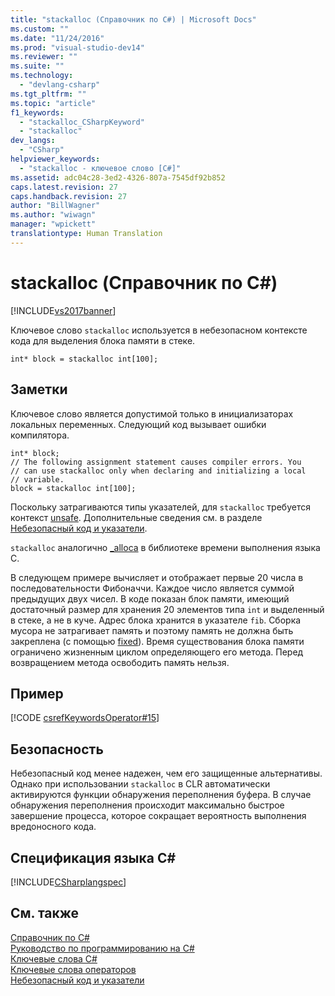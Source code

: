 ```yaml
---
title: "stackalloc (Справочник по C#) | Microsoft Docs"
ms.custom: ""
ms.date: "11/24/2016"
ms.prod: "visual-studio-dev14"
ms.reviewer: ""
ms.suite: ""
ms.technology: 
  - "devlang-csharp"
ms.tgt_pltfrm: ""
ms.topic: "article"
f1_keywords: 
  - "stackalloc_CSharpKeyword"
  - "stackalloc"
dev_langs: 
  - "CSharp"
helpviewer_keywords: 
  - "stackalloc - ключевое слово [C#]"
ms.assetid: adc04c28-3ed2-4326-807a-7545df92b852
caps.latest.revision: 27
caps.handback.revision: 27
author: "BillWagner"
ms.author: "wiwagn"
manager: "wpickett"
translationtype: Human Translation
---
```

# stackalloc (Справочник по C#)
[!INCLUDE[vs2017banner](../../../csharp/includes/vs2017banner.md)]

Ключевое слово `stackalloc` используется в небезопасном контексте кода для выделения блока памяти в стеке.  
  
```  
int* block = stackalloc int[100];  
```  
  
## Заметки  
 Ключевое слово является допустимой только в инициализаторах локальных переменных.  Следующий код вызывает ошибки компилятора.  
  
```  
int* block;  
// The following assignment statement causes compiler errors. You  
// can use stackalloc only when declaring and initializing a local   
// variable.  
block = stackalloc int[100];  
```  
  
 Поскольку затрагиваются типы указателей, для `stackalloc` требуется контекст [unsafe](../../../csharp/language-reference/keywords/unsafe.md).  Дополнительные сведения см. в разделе [Небезопасный код и указатели](../../../csharp/programming-guide/unsafe-code-pointers/index.md).  
  
 `stackalloc` аналогично [\_alloca](/visual-cpp/c-runtime-library/reference/alloca) в библиотеке времени выполнения языка C.  
  
 В следующем примере вычисляет и отображает первые 20 числа в последовательности Фибоначчи.  Каждое число является суммой предыдущих двух чисел.  В коде показан блок памяти, имеющий достаточный размер для хранения 20 элементов типа `int` и выделенный в стеке, а не в куче.  Адрес блока хранится в указателе `fib`.  Сборка мусора не затрагивает память и поэтому память не должна быть закреплена \(с помощью [fixed](../../../csharp/language-reference/keywords/fixed-statement.md)\).  Время существования блока памяти ограничено жизненным циклом определяющего его метода.  Перед возвращением метода освободить память нельзя.  
  
## Пример  
 [!CODE [csrefKeywordsOperator#15](../CodeSnippet/VS_Snippets_VBCSharp/csrefKeywordsOperator#15)]  
  
## Безопасность  
 Небезопасный код менее надежен, чем его защищенные альтернативы.  Однако при использовании `stackalloc` в CLR автоматически активируются функции обнаружения переполнения буфера.  В случае обнаружения переполнения происходит максимально быстрое завершение процесса, которое сокращает вероятность выполнения вредоносного кода.  
  
## Спецификация языка C\#  
 [!INCLUDE[CSharplangspec](../../../csharp/language-reference/keywords/includes/csharplangspec_md.md)]  
  
## См. также  
 [Справочник по C\#](../../../csharp/language-reference/index.md)   
 [Руководство по программированию на C\#](../../../csharp/programming-guide/index.md)   
 [Ключевые слова C\#](../../../csharp/language-reference/keywords/index.md)   
 [Ключевые слова операторов](../../../csharp/language-reference/keywords/operator-keywords.md)   
 [Небезопасный код и указатели](../../../csharp/programming-guide/unsafe-code-pointers/index.md)